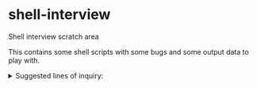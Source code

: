 # shell-interview
Shell interview scratch area

This contains some shell scripts with some bugs and some output data to play with.

<details>
<summary>Suggested lines of inquiry:</summary>
- Check out this directory?
- Navigate?
  - explain ls output
- Open files?
  - What does clean do?
  - What does populate.sh do?
- Can you re-populate using the scripts?
  - Can you fix the bug?
  - Can you change the size of the generated files? I'd like them to be 4 MB
- Write a new script to find all the files with names divisible by 10
  - Now Remove these found files
  - Commit code locally
</details>

